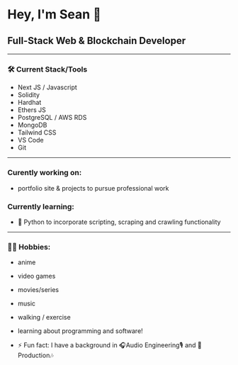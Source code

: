 # Hey, I'm Sean 👋
## Full-Stack Web & Blockchain Developer
---
### 🛠 Current Stack/Tools

- Next JS / Javascript
- Solidity
- Hardhat 
- Ethers JS
- PostgreSQL / AWS RDS
- MongoDB
- Tailwind CSS
- VS Code
- Git
---
### Curently working on:
- portfolio site & projects to pursue professional work

### Currently learning:
- 🔭 Python to incorporate scripting, scraping and crawling functionality
---
### 🕺🏾 Hobbies:
- anime
- video games
- movies/series
- music
- walking / exercise
- learning about programming and software!

- ⚡ Fun fact: I have a background in 🎧Audio Engineering🎙 and 🎹Production🎶
